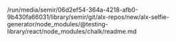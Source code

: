 /run/media/semir/06d2ef54-364a-4218-afb0-9b430fa66031/library/semir/git/alx-repos/new/alx-selfie-generator/node_modules/@testing-library/react/node_modules/chalk/readme.md